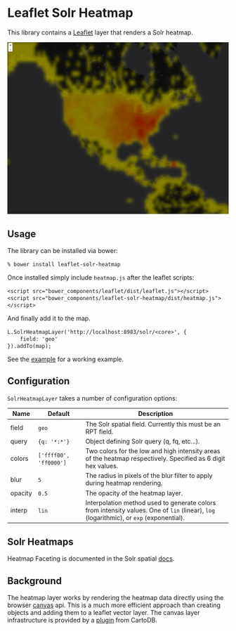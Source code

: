 # Leaflet Solr Heatmap

This library contains a [Leaflet](http://leafletjs.com/) layer that renders a Solr heatmap.

![sample](sample.png)

## Usage

The library can be installed via bower:

    % bower install leaflet-solr-heatmap

Once installed simply include ``heatmap.js`` after the leaflet scripts:

    <script src="bower_components/leaflet/dist/leaflet.js"></script>
    <script src="bower_components/leaflet-solr-heatmap/dist/heatmap.js"></script>

And finally add it to the map.

    L.SolrHeatmapLayer('http://localhost:8983/solr/<core>', {
        field: 'geo'
    }).addTo(map);

See the [example](example.html) for a working example.

## Configuration

``SolrHeatmapLayer`` takes a number of configuration options:

| Name | Default | Description |
| -----|---------|-------------|
| field | ``geo`` | The Solr spatial field. Currently this must be an RPT field. |
| query | ``{q: '*:*'}`` | Object defining Solr query (q, fq, etc...). |
| colors | ``['ffff00', 'ff0000']`` | Two colors for the low and high intensity areas of the heatmap respectively.  Specified as 6 digit hex values. |
| blur | ``5`` | The radius in pixels of the blur filter to apply during heatmap rendering. |
| opacity | ``0.5`` | The opacity of the heatmap layer. |
| interp | ``lin`` | Interpolation method used to generate colors from intensity values. One of ``lin`` (linear), ``log`` (logarithmic), or ``exp`` (exponential).|

## Solr Heatmaps

Heatmap Faceting is documented in the Solr spatial [docs](https://cwiki.apache.org/confluence/display/solr/Spatial+Search).

## Background

The heatmap layer works by rendering the heatmap data directly using the browser 
[canvas](https://developer.mozilla.org/en-US/docs/Web/API/Canvas_API) api. This is a much more efficient approach than 
creating objects and adding them to a leaflet vector layer. The canvas layer infrastructure is provided by a 
[plugin](https://github.com/CartoDB/Leaflet.CanvasLayer) from CartoDB. 
